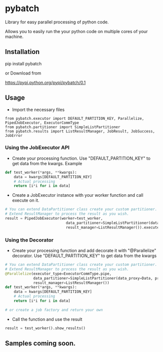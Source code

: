 # pybatch
Library for easy parallel processing of python code.

Allows you to easily run the your python code on multiple cores of your machine.

## Installation

pip install pybatch

or Download from

https://pypi.python.org/pypi/pybatch/0.1

## Usage

* Import the necessary files
```code
from pybatch.executor import DEFAULT_PARTITION_KEY, Parallelize, PipedJobExecutor, ExecutorCommType
from pybatch.partitioner import SimpleListPartitioner
from pybatch.results import ListResultManager, JobResult, JobSuccess, JobError
```

### Using the JobExecutor API

* Create your processing function. Use "DEFAULT_PARTITION_KEY" to get data from the kwargs. Example

```python
def test_worker(*args, **kwargs):
    data = kwargs[DEFAULT_PARTITION_KEY]
    # Actual processing
    return [i*i for i in data]

```

* Create a JobExecutor instance with your worker function and call execute on it.

```python
# You can extend DataPartitioner class create your custom partitioner.
# Extend ResultManager to process the result as you wish. 
result = PipedJobExecutor(worker=test_worker,
                            data_partitioner=SimpleListPartitioner(data_proxy=Data, processors=4),
                            result_manager=ListResultManager()).execute().show_results()
```

### Using the Decorator

* Create your processing function and add decorate it with "@Parallelize" decorator. Use "DEFAULT_PARTITION_KEY" to get data from the kwargs

```python
# You can extend DataPartitioner class create your custom partitioner.
# Extend ResultManager to process the result as you wish. 
@Parallelize(executor_type=ExecutorCommType.pipe,
             data_partitioner=SimpleListPartitioner(data_proxy=Data, processors=4),
             result_manager=ListResultManager())
def test_worker(*args, **kwargs):
    data = kwargs[DEFAULT_PARTITION_KEY]
    # Actual processing
    return [i*i for i in data]
    
# or create a job factory and return your own

```

* Call the function and use the result

```python
result = test_worker().show_results()
```

## Samples coming soon.
